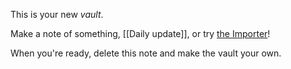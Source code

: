 This is your new *vault*.

Make a note of something, [[Daily update]], or try [the Importer](https://help.obsidian.md/Plugins/Importer)!

When you're ready, delete this note and make the vault your own.